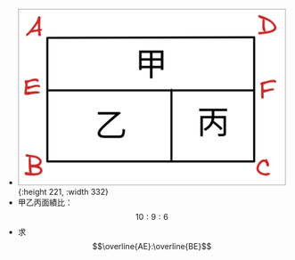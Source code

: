 - ![image.png](../assets/image_1664604662454_0.png){:height 221, :width 332}
- 甲乙丙面績比：$$10:9:6$$
- 求 $$\overline{AE}:\overline{BE}$$